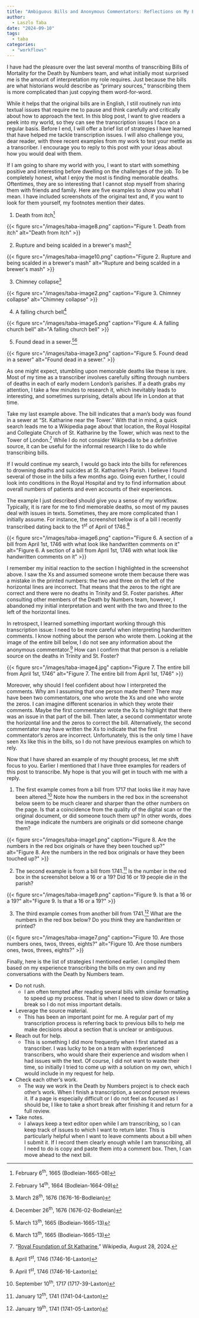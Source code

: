 ```yaml
---
title: "Ambiguous Bills and Anonymous Commentators: Reflections on My Experience Transcribing the Bills of Mortality"
author:
  - Laszlo Taba
date: "2024-09-10"
tags:
  - taba
categories:
  - "workflows"
---
```


I have had the pleasure over the last several months of transcribing Bills of Mortality for the Death by Numbers team, and what initially most surprised me is the amount of interpretation my role requires. Just because the bills are what historians would describe as “primary sources,” transcribing them is more complicated than just copying them word-for-word.

While it helps that the original bills are in English, I still routinely run into textual issues that require me to pause and think carefully and critically about how to approach the text. In this blog post, I want to give readers a peek into my world, so they can see the transcription issues I face on a regular basis. Before I end, I will offer a brief list of strategies I have learned that have helped me tackle transcription issues. I will also challenge you, dear reader, with three recent examples from my work to test your mettle as a transcriber. I encourage you to reply to this post with your ideas about how you would deal with them.

If I am going to share my world with you, I want to start with something positive and interesting before dwelling on the challenges of the job. To be completely honest, what I enjoy the most is finding memorable deaths. Oftentimes, they are so interesting that I cannot stop myself from sharing them with friends and family. Here are five examples to show you what I mean. I have included screenshots of the original text and, if you want to look for them yourself, my footnotes mention their dates.

1. Death from itch[^1]

{{< figure src="/images/taba-image8.png" caption="Figure 1. Death from itch" alt="Death from itch" >}}

2. Rupture and being scalded in a brewer's mash[^2]

{{< figure src="/images/taba-image10.png" caption="Figure 2. Rupture and being scalded in a brewer's mash" alt="Rupture and being scalded in a brewer's mash" >}}

3. Chimney collapse[^3]

{{< figure src="/images/taba-image2.png" caption="Figure 3. Chimney collapse" alt="Chimney collapse" >}}

4. A falling church bell[^4]

{{< figure src="/images/taba-image5.png" caption="Figure 4. A falling church bell" alt="A falling church bell" >}}

5. Found dead in a sewer.[^6][^7]

{{< figure src="/images/taba-image3.png" caption="Figure 5. Found dead in a sewer" alt="Found dead in a sewer." >}}

As one might expect, stumbling upon memorable deaths like these is rare. Most of my time as a transcriber involves carefully sifting through numbers of deaths in each of early modern London’s parishes. If a death grabs my attention, I take a few minutes to research it, which inevitably leads to interesting, and sometimes surprising, details about life in London at that time.

Take my last example above. The bill indicates that a man’s body was found in a sewer at “St. Katharine near the Tower.” With that in mind, a quick search leads me to a Wikipedia page about that location, the Royal Hospital and Collegiate Church of St. Katharine by the Tower, which was next to the Tower of London.[^8] While I do not consider Wikipedia to be a definitive source, it can be useful for the informal research I like to do while transcribing bills.

If I would continue my search, I would go back into the bills for references to drowning deaths and suicides at St. Katharine’s Parish. I believe I found several of those in the bills a few months ago. Going even further, I could look into conditions in the Royal Hospital and try to find information about overall numbers of patients and even accounts of their experiences.

The example I just described should give you a sense of my workflow. Typically, it is rare for me to find memorable deaths, so most of my pauses deal with issues in texts. Sometimes, they are more complicated than I initially assume. For instance, the screenshot below is of a bill I recently transcribed dating back to the 1<sup>st</sup> of April of 1746.[^9]

{{< figure src="/images/taba-image6.png" caption="Figure 6. A section of a bill from April 1st, 1746 with what look like handwritten comments on it" alt="Figure 6. A section of a bill from April 1st, 1746 with what look like handwritten comments on it" >}}

I remember my initial reaction to the section I highlighted in the screenshot above. I saw the Xs and assumed someone wrote them because there was a mistake in the printed numbers: the two and three on the left of the horizontal lines are incorrect. That means that the zeros to the right are correct and there were no deaths in Trinity and St. Foster parishes. After consulting other members of the Death by Numbers team, however, I abandoned my initial interpretation and went with the two and three to the left of the horizontal lines.

In retrospect, I learned something important working through this transcription issue: I need to be more careful when interpreting handwritten comments. I know nothing about the person who wrote them. Looking at the image of the entire bill below, I do not see any information about the anonymous commentator.[^10] How can I confirm that that person is a reliable source on the deaths in Trinity and St. Foster?

{{< figure src="/images/taba-image4.jpg" caption="Figure 7. The entire bill from April 1st, 1746" alt="Figure 7. The entire bill from April 1st, 1746" >}}

Moreover, why should I feel confident about how I interpreted the comments. Why am I assuming that one person made them? There may have been two commentators, one who wrote the Xs and one who wrote the zeros. I can imagine different scenarios in which they wrote their comments. Maybe the first commentator wrote the Xs to highlight that there was an issue in that part of the bill. Then later, a second commentator wrote the horizontal line and the zeros to correct the bill. Alternatively, the second commentator may have written the Xs to indicate that the first commentator’s zeros are incorrect. Unfortunately, this is the only time I have seen Xs like this in the bills, so I do not have previous examples on which to rely.

Now that I have shared an example of my thought process, let me shift focus to you. Earlier I mentioned that I have three examples for readers of this post to transcribe. My hope is that you will get in touch with me with a reply.

1. The first example comes from a bill from 1717 that looks like it may have been altered.[^11] Note how the numbers in the red box in the screenshot below seem to be much clearer and sharper than the other numbers on the page. Is that a coincidence from the quality of the digital scan or the original document, or did someone touch them up? In other words, does the image indicate the numbers are originals or did someone change them?

{{< figure src="/images/taba-image1.png" caption="Figure 8. Are the numbers in the red box originals or have they been touched up?" alt="Figure 8. Are the numbers in the red box originals or have they been touched up?" >}}

2. The second example is from a bill from 1741.[^12] Is the number in the red box in the screenshot below a 16 or a 19? Did 16 or 19 people die in the parish?

{{< figure src="/images/taba-image9.png" caption="Figure 9. Is that a 16 or a 19?" alt="Figure 9. Is that a 16 or a 19?" >}}

3. The third example comes from another bill from 1741.[^13] What are the numbers in the red box below? Do you think they are handwritten or printed?

{{< figure src="/images/taba-image7.png" caption="Figure 10. Are those numbers ones, twos, threes, eights?" alt="Figure 10. Are those numbers ones, twos, threes, eights?" >}}

Finally, here is the list of strategies I mentioned earlier. I compiled them based on my experience transcribing the bills on my own and my conversations with the Death by Numbers team.

- Do not rush.
  - I am often tempted after reading several bills with similar formatting to speed up my process. That is when I need to slow down or take a break so I do not miss important details.
- Leverage the source material.
  - This has been an important point for me. A regular part of my transcription process is referring back to previous bills to help me make decisions about a section that is unclear or ambiguous.
- Reach out for help.
  - This is something I did more frequently when I first started as a transcriber. I was lucky to be on a team with experienced transcribers, who would share their experience and wisdom when I had issues with the text. Of course, I did not want to waste their time, so initially I tried to come up with a solution on my own, which I would include in my request for help.
- Check each other’s work.
  - The way we work in the Death by Numbers project is to check each other’s work. When I finish a transcription, a second person reviews it. If a page is especially difficult or I do not feel as focused as I should be, I like to take a short break after finishing it and return for a full review.
- Take notes.
  - I always keep a text editor open while I am transcribing, so I can keep track of issues to which I want to return later. This is particularly helpful when I want to leave comments about a bill when I submit it. If I record them clearly enough while I am transcribing, all I need to do is copy and paste them into a comment box. Then, I can move ahead to the next bill.

[^1]: February 6<sup>th</sup>, 1665 (Bodleian-1665-08)
[^2]: February 14<sup>th</sup>, 1664 (Bodleian-1664-09)
[^3]: March 28<sup>th</sup>, 1676 (1676-16-Bodleian)
[^4]: December 26<sup>th</sup>, 1676 (1676-02-Bodleian)
[^5]: December 26<sup>th</sup>, 1676 (1676-02-Bodleian)
[^6]: March 13<sup>th</sup>, 1665 (Bodleian-1665-13)
[^7]: March 13<sup>th</sup>, 1665 (Bodleian-1665-13)
[^8]: “[Royal Foundation of St Katharine](https://en.wikipedia.org/wiki/Royal_Foundation_of_St_Katharine#References.),” Wikipedia, August 28, 2024.
[^9]: April 1<sup>st</sup>, 1746 (1746-16-Laxton)
[^10]: April 1<sup>st</sup>, 1746 (1746-16-Laxton)
[^11]: September 10<sup>th</sup>, 1717 (1717-39-Laxton)
[^12]: January 12<sup>th</sup>, 1741 (1741-04-Laxton)
[^13]: January 19<sup>th</sup>, 1741 (1741-05-Laxton)
